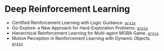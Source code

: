 # Deep Reinforcement Learning

- Certified Reinforcement Learning with Logic Guidance. [`arxiv`](https://arxiv.org/abs/1902.00778)
- Go-Explore: a New Approach for Hard-Exploration Problems. [`arxiv`](https://arxiv.org/abs/1901.10995)
- Hierarchical Reinforcement Learning for Multi-agent MOBA Game. [`arxiv`](https://arxiv.org/abs/1901.08004)
- Motion Perception in Reinforcement Learning with Dynamic Objects. [`arxiv`](https://arxiv.org/abs/1901.03162)
